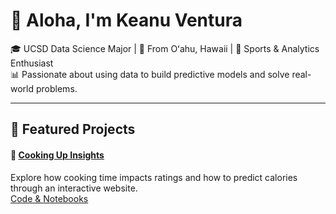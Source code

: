 # 🤙 Aloha, I'm Keanu Ventura

🎓 UCSD Data Science Major | 🌺 From Oʻahu, Hawaii | 🏀 Sports & Analytics Enthusiast  
📊 Passionate about using data to build predictive models and solve real-world problems.

---

## 📂 Featured Projects

#### 🍳 [Cooking Up Insights](https://keanuventura.github.io/RecipeDataProject/)  
Explore how cooking time impacts ratings and how to predict calories through an interactive website.  
[Code & Notebooks](https://github.com/KeanuVentura/RecipeDataProject)
